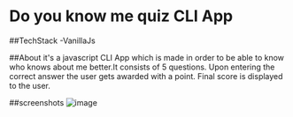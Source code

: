 # Do you know me quiz CLI App

##TechStack
-VanillaJs


##About
it's a javascript CLI App which is made in order to be able to know who knows about me better.It consists of 5 questions. Upon entering the correct answer the user gets awarded with a point. Final score is displayed to the user.

##screenshots
![image](https://user-images.githubusercontent.com/45689921/211235955-9b0446f9-11ed-4cf9-931f-e72046722102.png)
